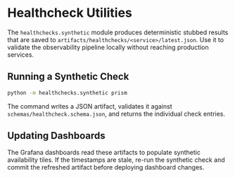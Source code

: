 # Healthcheck Utilities

The `healthchecks.synthetic` module produces deterministic stubbed results that are saved to `artifacts/healthchecks/<service>/latest.json`. Use it to validate the observability pipeline locally without reaching production services.

## Running a Synthetic Check
```bash
python -m healthchecks.synthetic prism
```
The command writes a JSON artifact, validates it against `schemas/healthcheck.schema.json`, and returns the individual check entries.

## Updating Dashboards
The Grafana dashboards read these artifacts to populate synthetic availability tiles. If the timestamps are stale, re-run the synthetic check and commit the refreshed artifact before deploying dashboard changes.
